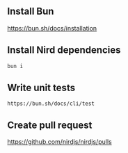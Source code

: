 
## Install Bun
https://bun.sh/docs/installation

## Install Nird dependencies

```sh
bun i
```

## Write unit tests

```
https://bun.sh/docs/cli/test
```

## Create pull request
https://github.com/nirdjs/nirdjs/pulls



